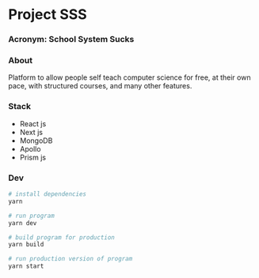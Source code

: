 # Project SSS

### Acronym: **S**chool **S**ystem **S**ucks

### About

Platform to allow people self teach computer science for free, at their own pace, with structured courses, and many other features.

### Stack

-   React js
-   Next js
-   MongoDB
-   Apollo
-   Prism js

### Dev

```zsh
# install dependencies
yarn

# run program
yarn dev

# build program for production
yarn build

# run production version of program
yarn start
```

